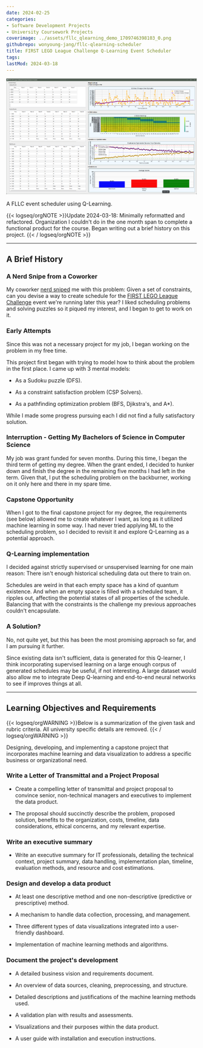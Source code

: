```yaml
---
date: 2024-02-25
categories:
- Software Development Projects
- University Coursework Projects
coverimage: ../assets/fllc_qlearning_demo_1709746398103_0.png
githubrepo: wonyoung-jang/fllc-qlearning-scheduler
title: FIRST LEGO League Challenge Q-Learning Event Scheduler
tags:
lastMod: 2024-03-18
---
```

![fllc_qlearning_demo.png](/assets/fllc_qlearning_demo_1709746398103_0.png)

A FLLC event scheduler using Q-Learning.

{{< logseq/orgNOTE >}}Update 2024-03-18: Minimally reformatted and refactored. Organization I couldn't do in the one month span to complete a functional product for the course. Began writing out a brief history on this project.
{{< / logseq/orgNOTE >}}

---

## A Brief History

### A Nerd Snipe from a Coworker

My coworker [nerd sniped](https://xkcd.com/356/) me with this problem: Given a set of constraints, can you devise a way to create schedule for the [FIRST LEGO League Challenge](https://www.firstinspires.org/robotics/fll) event we're running later this year? I liked scheduling problems and solving puzzles so it piqued my interest, and I began to get to work on it.

### Early Attempts

Since this was not a necessary project for my job, I began working on the problem in my free time.

This project first began with trying to model how to think about the problem in the first place. I came up with 3 mental models:

  + As a Sudoku puzzle (DFS).

  + As a constraint satisfaction problem (CSP Solvers).

  + As a pathfinding optimization problem (BFS, Djikstra's, and A*).

While I made some progress pursuing each I did not find a fully satisfactory solution.

### Interruption - Getting My Bachelors of Science in Computer Science

My job was grant funded for seven months. During this time, I began the third term of getting my degree. When the grant ended, I decided to hunker down and finish the degree in the remaining five months I had left in the term. Given that, I put the scheduling problem on the backburner, working on it only here and there in my spare time.

### Capstone Opportunity

When I got to the final capstone project for my degree, the requirements (see below) allowed me to create whatever I want, as long as it utilized machine learning in some way. I had never tried applying ML to the scheduling problem, so I decided to revisit it and explore Q-Learning as a potential approach.

### Q-Learning implementation

I decided against strictly supervised or unsupervised learning for one main reason: There isn't enough historical scheduling data out there to train on.

Schedules are weird in that each empty space has a kind of quantum existence. And when an empty space is filled with a scheduled team, it ripples out, affecting the potential states of all properties of the schedule. Balancing that with the constraints is the challenge my previous approaches couldn't encapsulate.

### A Solution?

No, not quite yet, but this has been the most promising approach so far, and I am pursuing it further.

Since existing data isn't sufficient, data is generated for this Q-learner, I think incorporating supervised learning on a large enough corpus of generated schedules may be useful, if not interesting. A large dataset would also allow me to integrate Deep Q-learning and end-to-end neural networks to see if improves things at all.

---

## Learning Objectives and Requirements

{{< logseq/orgWARNING >}}Below is a summarization of the given task and rubric criteria. All university specific details  are removed.
{{< / logseq/orgWARNING >}}

Designing, developing, and implementing a capstone project that incorporates machine learning and data visualization to address a specific business or organizational need.

### Write a Letter of Transmittal and a Project Proposal

  + Create a compelling letter of transmittal and project proposal to convince senior, non-technical managers and executives to implement the data product.

  + The proposal should succinctly describe the problem, proposed solution, benefits to the organization, costs, timeline, data considerations, ethical concerns, and my relevant expertise.

### Write an executive summary

  + Write an executive summary for IT professionals, detailing the technical context, project summary, data handling, implementation plan, timeline, evaluation methods, and resource and cost estimations.

### Design and develop a data product

  + At least one descriptive method and one non-descriptive (predictive or prescriptive) method.

  + A mechanism to handle data collection, processing, and management.

  + Three different types of data visualizations integrated into a user-friendly dashboard.

  + Implementation of machine learning methods and algorithms.

### Document the project's development

  + A detailed business vision and requirements document.

  + An overview of data sources, cleaning, preprocessing, and structure.

  + Detailed descriptions and justifications of the machine learning methods used.

  + A validation plan with results and assessments.

  + Visualizations and their purposes within the data product.

  + A user guide with installation and execution instructions.

